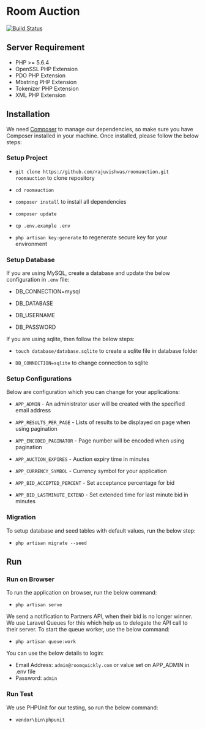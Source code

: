 <h1>Room Auction</h1>

<p>
<a href="https://travis-ci.org/rajuvishwas/roomauction"><img src="https://travis-ci.org/rajuvishwas/roomauction.svg?branch=master" alt="Build Status" /></a>
</p>

## Server Requirement

* PHP >= 5.6.4
* OpenSSL PHP Extension
* PDO PHP Extension
* Mbstring PHP Extension
* Tokenizer PHP Extension
* XML PHP Extension

## Installation

We need <a href="https://getcomposer.org/">Composer</a> to manage our dependencies, so make sure you have Composer installed in your machine. Once installed, please follow the below steps:

### Setup Project

* `git clone https://github.com/rajuvishwas/roomauction.git roomauction` to clone repository

* `cd roomauction`

* `composer install` to install all dependencies

* `composer update`

* `cp .env.example .env`

* `php artisan key:generate` to regenerate secure key for your environment

### Setup Database

If you are using MySQL, create a database and update the below configuration in `.env` file:

* DB_CONNECTION=mysql

* DB_DATABASE

* DB_USERNAME

* DB_PASSWORD

If you are using sqlite, then follow the below steps:

* `touch database/database.sqlite` to create a sqlite file in database folder

* `DB_CONNECTION=sqlite` to change connection to sqlite

### Setup Configurations

Below are configuration which you can change for your applications:

* `APP_ADMIN` - An administrator user will be created with the specified email address

* `APP_RESULTS_PER_PAGE` - Lists of results to be displayed on page when using pagination

* `APP_ENCODED_PAGINATOR` - Page number will be encoded when using pagination

* `APP_AUCTION_EXPIRES` - Auction expiry time in minutes

* `APP_CURRENCY_SYMBOL` - Currency symbol for your application

* `APP_BID_ACCEPTED_PERCENT` - Set acceptance percentage for bid

* `APP_BID_LASTMINUTE_EXTEND` - Set extended time for last minute bid in minutes

### Migration

To setup database and seed tables with default values, run the below step:

* `php artisan migrate --seed`

## Run

### Run on Browser
To run the application on browser, run the below command:

* `php artisan serve`

We send a notification to Partners API, when their bid is no longer winner. We use Laravel Queues for this which help us to delegate the API call to their server. To start the queue worker, use the below command:

* `php artisan queue:work`

You can use the below details to login:
* Email Address: `admin@roomquickly.com` or value set on APP_ADMIN in .env file
* Password: `admin`

### Run Test

We use PHPUnit for our testing, so run the below command:

* `vendor\bin\phpunit`
